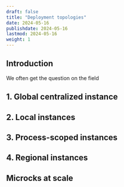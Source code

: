 ```yaml
---
draft: false
title: "Deployment topologies"
date: 2024-05-16
publishdate: 2024-05-16
lastmod: 2024-05-16
weight: 1
---
```


## Introduction

We often get the question on the field 

## 1. Global centralized instance

## 2. Local instances

## 3. Process-scoped instances

## 4. Regional instances

## Microcks at scale
